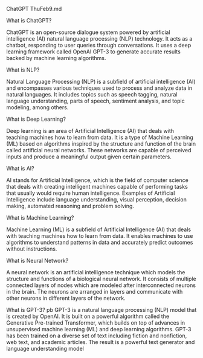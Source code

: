 ChatGPT
ThuFeb9.md

What is ChatGPT?

ChatGPT is an open-source dialogue system powered by artificial intelligence (AI) natural language processing (NLP) technology. It acts as a chatbot, responding to user queries through conversations. It uses a deep learning framework called OpenAI GPT-3 to generate accurate results backed by machine learning algorithms.

What is NLP?

Natural Language Processing (NLP) is a subfield of artificial intelligence (AI) and encompasses various techniques used to process and analyze data in natural languages. It includes topics such as speech tagging, natural language understanding, parts of speech, sentiment analysis, and topic modeling, among others.

What is Deep Learning?

Deep learning is an area of Artificial Intelligence (AI) that deals with teaching machines how to learn from data. It is a type of Machine Learning (ML) based on algorithms inspired by the structure and function of the brain called artificial neural networks. These networks are capable of perceived inputs and produce a meaningful output given certain parameters.

What is AI?

AI stands for Artificial Intelligence, which is the field of computer science that deals with creating intelligent machines capable of performing tasks that usually would require human intelligence. Examples of Artificial Intelligence include language understanding, visual perception, decision making, automated reasoning and problem solving.

What is Machine Learning?

Machine Learning (ML) is a subfield of Artificial Intelligence (AI) that deals with teaching machines how to learn from data. It enables machines to use algorithms to understand patterns in data and accurately predict outcomes without instructions.

What is Neural Network?

A neural network is an artificial intelligence technique which models the structure and functions of a biological neural network. It consists of multiple connected layers of nodes which are modeled after interconnected neurons in the brain. The neurons are arranged in layers and communicate with other neurons in different layers of the network.

What is GPT-3?
pb
GPT-3 is a natural language processing (NLP) model that is created by OpenAI. It is built on a powerful algorithm called the Generative Pre-trained Transformer, which builds on top of advances in unsupervised machine learning (ML) and deep learning algorithms. GPT-3 has been trained on a diverse set of text including fiction and nonfiction, web text, and academic articles. The result is a powerful text generator and language understanding model
